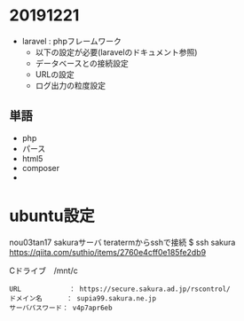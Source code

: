 # 20191221

* laravel : phpフレームワーク
  * 以下の設定が必要(laravelのドキュメント参照)
  * データベースとの接続設定
  * URLの設定
  * ログ出力の粒度設定

## 単語
* php
* パース
* html5
* composer
*

# ubuntu設定
nou03tan17
sakuraサーバ teratermからsshで接続
$ ssh sakura
https://qiita.com/suthio/items/2760e4cff0e185fe2db9

Cドライブ　/mnt/c

    URL            ： https://secure.sakura.ad.jp/rscontrol/
    ドメイン名      ： supia99.sakura.ne.jp
    サーバパスワード： v4p7apr6eb
